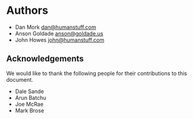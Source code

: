 # Authors

- Dan Mork [dan@humanstuff.com](mailto:dan@humanstuff.com)
- Anson Goldade [anson@goldade.us](mailto:anson@goldade.us)
- John Howes [john@humanstuff.com](mailto:john@humanstuff.com)

## Acknowledgements

We would like to thank the following people for their contributions to this document.

- Dale Sande
- Arun Batchu
- Joe McRae
- Mark Brose
